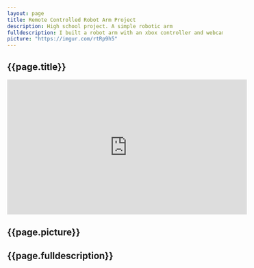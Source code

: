 ```yaml
---
layout: page
title: Remote Controlled Robot Arm Project
description: High school project. A simple robotic arm
fulldescription: I built a robot arm with an xbox controller and webcam mounted on it. Pictured picking up a fork and feeding my friend lemon merangue pie.
picture: "https://imgur.com/rtRp9h5"
---
```



<h2> {{page.title}} </h2>

<div class="image"><iframe width="560" height="315" src="https://www.youtube.com/embed/g8HPxGCED_o" frameborder="0" allow="accelerometer; autoplay; encrypted-media; gyroscope; picture-in-picture" allowfullscreen></iframe></div>

<h2> {{page.picture}} </h2>

<h2> {{page.fulldescription}} </h2>


<!-- Robot arm project 
<section class="spotlight">
  
    <h1>Remote Controlled Robot Arm Project</h1>
                <h2>PTLW, Cazenovia high school, 2010</h2>
    <p>I built a robot arm with an xbox controller and webcam mounted on it. Pictured picking up a fork and feeding my friend lemon merangue pie.</p>

  </div>
</section>
-->
